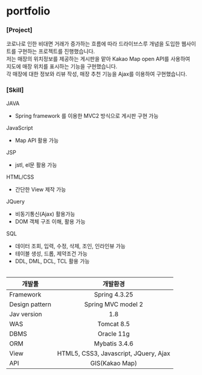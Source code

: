 # portfolio

### [Project]
코로나로 인한 비대면 거래가 증가하는 흐름에 따라 드라이브스루 개념을 도입한 웹사이트를 구현하는 프로젝트를 진행했습니다.<br>
저는 매장의 위치정보를 제공하는 게시판을 맡아 Kakao Map open API를 사용하여 지도에 매장 위치를 표시하는 기능을 구현했습니다.<br>
각 매장에 대한 정보와 리뷰 작성, 매장 추천 기능을 Ajax를 이용하여 구현했습니다.

### [Skill]
JAVA
- Spring framework 를 이용한 MVC2 방식으로 게시판 구현 가능

JavaScript
- Map API 활용 가능

JSP
- jstl, el문 활용 가능

HTML/CSS
- 간단한 View 제작 가능

JQuery
- 비동기통신(Ajax) 활용가능 
- DOM 객체 구조 이해, 활용 가능

SQL
- 데이터 조회, 입력, 수정, 삭제, 조인, 인라인뷰 가능
- 테이블 생성, 드롭, 제약조건 가능
- DDL, DML, DCL, TCL 활용 가능<br><br>


| 개발툴 | 개발환경 |
|---|:---:|
| Framework | Spring 4.3.25 |
| Design pattern | Spring MVC model 2 |
| Jav version | 1.8 |
| WAS | Tomcat 8.5 |
| DBMS | Oracle 11g |
| ORM | Mybatis 3.4.6 |
| View | HTML5, CSS3, Javascript, JQuery, Ajax |
| API | GIS(Kakao Map) |

